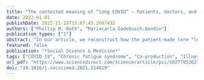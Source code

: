 ```yaml
---
title: "The contested meaning of “long COVID” – Patients, doctors, and the politics of subjective evidence"
date: 2022-01-01
publishDate: 2022-11-29T15:07:45.200743Z
authors: ["Phillip H. Roth", "Mariacarla Gadebusch-Bondio"]
publication_types: ["2"]
abstract: "In our article, we reconstruct how the patient-made term “long COVID” was able to become a widely accepted concept in public discourses. While the condition was initially invisible to the public eye, we show how the mobilization of subjective evidence online, i.e., the dissemination of reports on the different experiences of lasting symptoms, was able to transform the condition into a crucial feature of the coronavirus pandemic. We explore how stakeholders used the term “long COVID” in online media and in other channels to create their illness and group identity, but also to demarcate the personal experience and experiential knowledge of long COVID from that of other sources. Our exploratory study addresses two questions. Firstly, how the mobilization of subjective evidence leads to the recognition of long COVID and the development of treatment interventions in medicine; and secondly, what distinguishes these developments from other examples of subjective evidence mobilization. We argue that the long COVID movement was able to fill crucial knowledge gaps in the pandemic discourses, making long COVID a legitimate concern of official measures to counter the pandemic. By first showing how illness experiences were gathered that defied official classifications of COVID-19, we show how patients made the “long COVID” term. Then we compare the clinical and social identity of long COVID to that of chronic fatigue syndrome (ME/CFS), before we examine the social and epistemic processes at work in the digital and medial discourses that have transformed how the pandemic is perceived through the lens of long COVID. Building on this, we finally demonstrate how the alignment of medical professionals as patients with the movement has challenged the normative role of clinical evidence, leading to new forms of medical action to tackle the pandemic."
featured: false
publication: "*Social Science & Medicine*"
tags: ["COVID-19", "Chronic fatigue syndrome", "Co-production", "Illness experience", "Patient knowledge", "Social media", "Social movements", "Subjective evidence"]
url_pdf: "https://www.sciencedirect.com/science/article/pii/S0277953621009515"
doi: "10.1016/j.socscimed.2021.114619"
---
```


